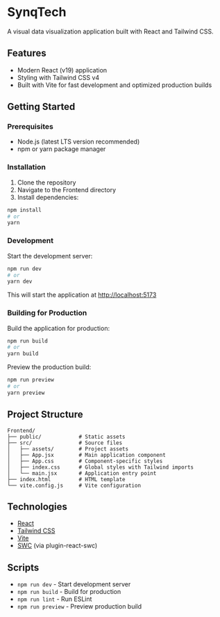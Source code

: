 # SynqTech

A visual data visualization application built with React and Tailwind CSS.

## Features

- Modern React (v19) application
- Styling with Tailwind CSS v4
- Built with Vite for fast development and optimized production builds

## Getting Started

### Prerequisites

- Node.js (latest LTS version recommended)
- npm or yarn package manager

### Installation

1. Clone the repository
2. Navigate to the Frontend directory
3. Install dependencies:

```bash
npm install
# or
yarn
```

### Development

Start the development server:

```bash
npm run dev
# or
yarn dev
```

This will start the application at [http://localhost:5173](http://localhost:5173)

### Building for Production

Build the application for production:

```bash
npm run build
# or
yarn build
```

Preview the production build:

```bash
npm run preview
# or
yarn preview
```

## Project Structure

```
Frontend/
├── public/            # Static assets
├── src/               # Source files
│   ├── assets/        # Project assets
│   ├── App.jsx        # Main application component
│   ├── App.css        # Component-specific styles
│   ├── index.css      # Global styles with Tailwind imports
│   └── main.jsx       # Application entry point
├── index.html         # HTML template
└── vite.config.js     # Vite configuration
```

## Technologies

- [React](https://react.dev/)
- [Tailwind CSS](https://tailwindcss.com/)
- [Vite](https://vitejs.dev/)
- [SWC](https://swc.rs/) (via plugin-react-swc)

## Scripts

- `npm run dev` - Start development server
- `npm run build` - Build for production
- `npm run lint` - Run ESLint
- `npm run preview` - Preview production build